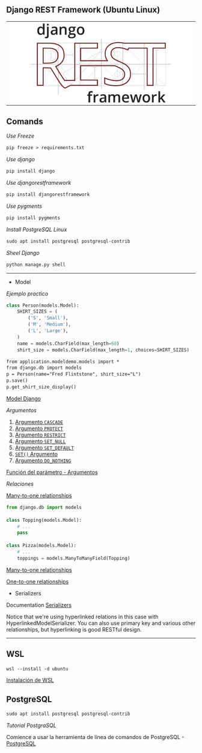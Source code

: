 ## Django REST Framework (Ubuntu Linux)

<table align="center">
  <tr>
    <td align="center" style="padding=0;width=50%;">
      <img align="center" style="padding=0;" src="././images/rest.png" />
    </td>
  </tr>
</table>

## Comands

*Use Freeze*

```diff
pip freeze > requirements.txt
```

*Use django*

```diff
pip install django
```

*Use djangorestframework*

```diff
pip install djangorestframework
```

*Use pygments*

```diff
pip install pygments
```

*Install PostgreSQL Linux*

```diff
sudo apt install postgresql postgresql-contrib
```

*Sheel Django*

```diff
python manage.py shell
```


---

* Model

_Ejemplo practico_

```python
class Person(models.Model):
    SHIRT_SIZES = (
        ('S', 'Small'),
        ('M', 'Medium'),
        ('L', 'Large'),
    )
    name = models.CharField(max_length=60)
    shirt_size = models.CharField(max_length=1, choices=SHIRT_SIZES)
```

```diff
from application.modeldemo.models import *
from django.db import models
p = Person(name="Fred Flintstone", shirt_size="L")
p.save()
p.get_shirt_size_display()
```

[Model Django](https://docs.djangoproject.com/en/4.0/topics/db/models/)



_Argumentos_

<ol class="toc"><li><a href="#argumento-cascade">Argumento <code>CASCADE</code></a></li><li><a href="#argumento-protect">Argumento <code>PROTECT</code></a></li><li><a href="#argumento-restrict">Argumento <code>RESTRICT</code></a></li><li><a href="#argumento-set_null">Argumento <code>SET_NULL</code></a></li><li><a href="#argumento-set_default">Argumento <code>SET_DEFAULT</code></a></li><li><a href="#set-argumento"><code>SET()</code> Argumento</a></li><li><a href="#argumento-do_nothing">Argumento <code>DO_NOTHING</code></a></li></ol>

[Función del parámetro - Argumentos](https://www.delftstack.com/es/howto/django/django-on_delete-parameter/)


_Relaciones_

[Many-to-one relationships](https://docs.djangoproject.com/en/4.0/topics/db/models/#relationships)

```python
from django.db import models

class Topping(models.Model):
    # ...
    pass

class Pizza(models.Model):
    # ...
    toppings = models.ManyToManyField(Topping)
```

[Many-to-one relationships](https://docs.djangoproject.com/en/4.0/topics/db/models/#many-to-many-relationships)

[One-to-one relationships](https://docs.djangoproject.com/en/4.0/topics/db/models/#one-to-one-relationships)


* Serializers

Documentation [Serializers](https://www.django-rest-framework.org/tutorial/quickstart/#serializers)

Notice that we're using hyperlinked relations in this case with HyperlinkedModelSerializer. You can also use primary key and various other relationships, but hyperlinking is good RESTful design.

---

## WSL 

```diff	
wsl --install -d ubuntu
```

[Instalación de WSL](https://docs.microsoft.com/es-es/windows/wsl/install#install)


## PostgreSQL


```diff	
sudo apt install postgresql postgresql-contrib
```

_Tutorial PostgraSQL_

Comience a usar la herramienta de línea de comandos de PostgreSQL - [PostgreSQL](https://www.cherryservers.com/blog/how-to-install-and-setup-postgresql-server-on-ubuntu-20-04)

